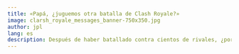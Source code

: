 ```yaml
---
title: «Papá, ¿juguemos otra batalla de Clash Royale?»
image: clarsh_royale_messages_banner-750x350.jpg
author: jpl
lang: es
description: Después de haber batallado contra cientos de rivales, ¿por qué sigo jugando Clash Royale? Tres razones por las que sigo pegado a este popular juego móvil.
---
```

